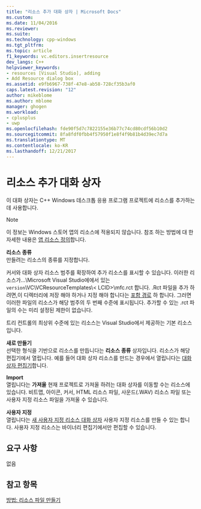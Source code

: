 ```yaml
---
title: "리소스 추가 대화 상자 | Microsoft Docs"
ms.custom: 
ms.date: 11/04/2016
ms.reviewer: 
ms.suite: 
ms.technology: cpp-windows
ms.tgt_pltfrm: 
ms.topic: article
f1_keywords: vc.editors.insertresource
dev_langs: C++
helpviewer_keywords:
- resources [Visual Studio], adding
- Add Resource dialog box
ms.assetid: e9fb6967-738f-47e8-ab58-728cf35b3af0
caps.latest.revision: "12"
author: mikeblome
ms.author: mblome
manager: ghogen
ms.workload:
- cplusplus
- uwp
ms.openlocfilehash: fde90f5d7c7822155e36b77c74cd80cdf56b10d2
ms.sourcegitcommit: 8fa8fdf0fbb4f57950f1e8f4f9b81b4d39ec7d7a
ms.translationtype: MT
ms.contentlocale: ko-KR
ms.lasthandoff: 12/21/2017
---
```

# <a name="add-resource-dialog-box"></a>리소스 추가 대화 상자
이 대화 상자는 C++ Windows 데스크톱 응용 프로그램 프로젝트에 리소스를 추가하는 데 사용합니다.  
  
> [!NOTE]
>  이 정보는 Windows 스토어 앱의 리소스에 적용되지 않습니다. 참조 하는 방법에 대 한 자세한 내용은 [앱 리소스 정의](http://msdn.microsoft.com/en-us/476ea844-632c-4467-9ce3-966be1350dd4)합니다.  
  
 **리소스 종류**  
 만들려는 리소스의 종류를 지정합니다.  
  
 커서와 대화 상자 리소스 범주를 확장하여 추가 리소스를 표시할 수 있습니다. 이러한 리소스가...\Microsoft Visual Studio에에서 있는 `version`\VC\VCResourceTemplates\\< LCID\>\mfc.rct 합니다. .Rct 파일을 추가 하려면,이 디렉터리에 저장 해야 하거나 지정 해야 합니다는 [포함 경로](../windows/how-to-specify-include-directories-for-resources.md) 하 합니다. 그러면 이러한 파일의 리소스가 해당 범주의 두 번째 수준에 표시됩니다. 추가할 수 있는 .rct 파일의 수는 미리 설정된 제한이 없습니다.  
  
 트리 컨트롤의 최상위 수준에 있는 리소스는 Visual Studio에서 제공하는 기본 리소스입니다.  
  
 **새로 만들기**  
 선택한 형식을 기반으로 리소스를 만듭니다는 **리소스 종류** 상자입니다. 리소스가 해당 편집기에서 열립니다. 예를 들어 대화 상자 리소스를 만드는 경우에서 열립니다는 [대화 상자 편집기](../windows/dialog-editor.md)합니다.  
  
 **Import**  
 열립니다는 **가져올** 현재 프로젝트로 가져올 하려는 대화 상자를 이동할 수는 리소스에 있습니다. 비트맵, 아이콘, 커서, HTML 리소스 파일, 사운드(.WAV) 리소스 파일 또는 사용자 지정 리소스 파일을 가져올 수 있습니다.  
  
 **사용자 지정**  
 열립니다는 [새 사용자 지정 리소스 대화 상자](../windows/new-custom-resource-dialog-box.md) 사용자 지정 리소스를 만들 수 있는 합니다. 사용자 지정 리소스는 바이너리 편집기에서만 편집할 수 있습니다.  
  
## <a name="requirements"></a>요구 사항  
 없음  
  
## <a name="see-also"></a>참고 항목  
 [방법: 리소스 파일 만들기](../windows/how-to-create-a-resource.md)